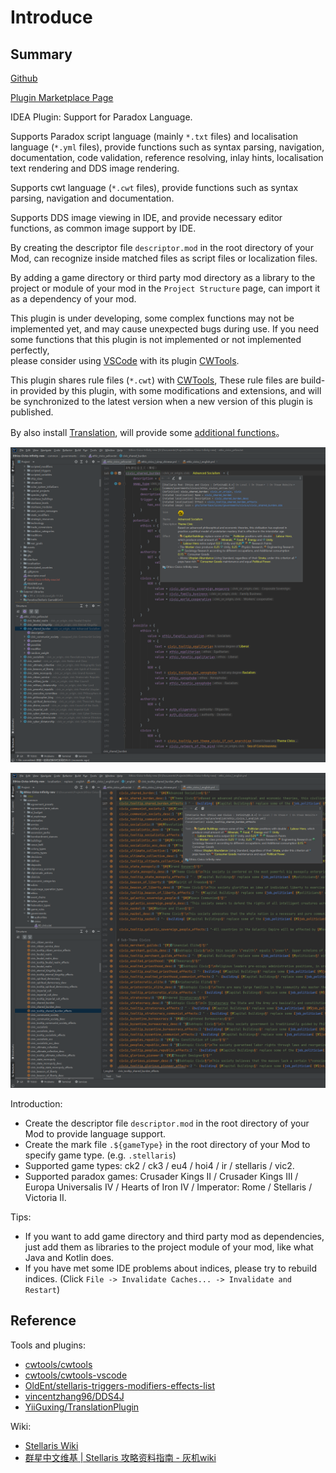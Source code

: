 # Introduce

## Summary

[Github](https://github.com/DragonKnightOfBreeze/Paradox-Language-Support)

[Plugin Marketplace Page](https://plugins.jetbrains.com/plugin/16825-paradox-language-support)

IDEA Plugin: Support for Paradox Language.

Supports Paradox script language (mainly `*.txt` files) and localisation language (`*.yml` files),
provide functions such as syntax parsing, navigation, documentation, code validation, reference resolving,
inlay hints, localisation text rendering and DDS image rendering.

Supports cwt language (`*.cwt` files),
provide functions such as syntax parsing, navigation and documentation.

Supports DDS image viewing in IDE, and provide necessary editor functions, as common image support by IDE.

By creating the descriptor file `descriptor.mod` in the root directory of your Mod,
can recognize inside matched files as script files or localization files.

By adding a game directory or third party mod directory as a library to the project or module of your mod
in the `Project Structure` page, can import it as a dependency of your mod.

This plugin is under developing, some complex functions may not be implemented yet, and may cause unexpected bugs during use.
If you need some functions that this plugin is not implemented or not implemented perfectly,  
please consider using [VSCode](https://code.visualstudio.com) with its plugin [CWTools](https://github.com/cwtools/cwtools-vscode).

This plugin shares rule files (`*.cwt`) with [CWTools](https://github.com/cwtools/cwtools-vscode),
These rule files are build-in provided by this plugin, with some modifications and extensions,
and will be synchronized to the latest version when a new version of this plugin is published.

By also install [Translation](https://github.com/YiiGuxing/TranslationPlugin),
will provide some [additional functions](https://windea.icu/Paradox-Language-Support/#/end/plugin-integration.md)。

![](../assets/images/script_file_preview_en.png)

![](../assets/images/localisation_file_preview_en.png)

Introduction:

* Create the descriptor file `descriptor.mod` in the root directory of your Mod to provide language support.
* Create the mark file `.${gameType}` in the root directory of your Mod to specify game type. (e.g. `.stellaris`)  
* Supported game types: ck2 / ck3 / eu4 / hoi4 / ir / stellaris / vic2.
* Supported paradox games: Crusader Kings II / Crusader Kings III / Europa Universalis IV / Hearts of Iron IV / Imperator: Rome / Stellaris / Victoria II.

Tips:

* If you want to add game directory and third party mod as dependencies, just add them as libraries to the project module of your mod, like what Java and Kotlin does.
* If you have met some IDE problems about indices, please try to rebuild indices. (Click `File -> Invalidate Caches... -> Invalidate and Restart`)

## Reference

Tools and plugins:

* [cwtools/cwtools](https://github.com/cwtools/cwtools)
* [cwtools/cwtools-vscode](https://github.com/cwtools/cwtools-vscode)
* [OldEnt/stellaris-triggers-modifiers-effects-list](https://github.com/OldEnt/stellaris-triggers-modifiers-effects-list)
* [vincentzhang96/DDS4J](https://github.com/vincentzhang96/DDS4J)
* [YiiGuxing/TranslationPlugin](https://github.com/YiiGuxing/TranslationPlugin)

Wiki:

* [Stellaris Wiki](https://stellaris.paradoxwikis.com/Stellaris_Wiki)
* [群星中文维基 | Stellaris 攻略资料指南 - 灰机wiki](https://qunxing.huijiwiki.com/wiki/%E9%A6%96%E9%A1%B5)
